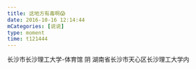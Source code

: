 ```yaml
---
title: 这地方有毒啊😱
date: 2016-10-16 12:14:44
mCategories: [说说]
type: moment
time: t121444
---
```


<div id="pics-20161016121444"></div>

<script src="/lib/moment/pics.js"></script>
<script>
var data = [
    {"link": "2016-10-16_000000.jpeg", "type": "shuoshuo"},
    {"link": "2016-10-16_000001.jpeg", "type": "shuoshuo"},
    {"link": "2016-10-16_000002.jpeg", "type": "shuoshuo"}
];
picsRender(data, "pics-20161016121444");
</script>

长沙市长沙理工大学-体育馆 阴
湖南省长沙市天心区长沙理工大学内

